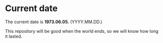 # Current date

The current date is **1973.06.05.** (YYYY.MM.DD.)

This repository will be good when the world ends, so we will know how long it lasted.